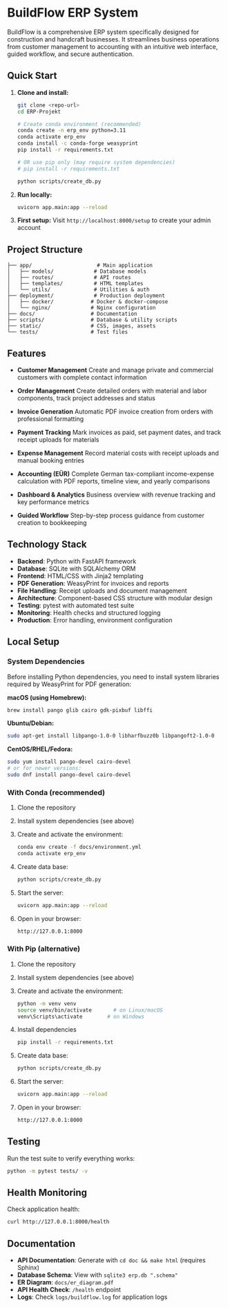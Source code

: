 # BuildFlow ERP System

BuildFlow is a comprehensive ERP system specifically designed for construction and handcraft businesses. It streamlines business operations from customer management to accounting with an intuitive web interface, guided workflow, and secure authentication.

## Quick Start

1. **Clone and install:**
   ```bash
   git clone <repo-url>
   cd ERP-Projekt

   # Create conda environment (recommended)
   conda create -n erp_env python=3.11
   conda activate erp_env
   conda install -c conda-forge weasyprint
   pip install -r requirements.txt

   # OR use pip only (may require system dependencies)
   # pip install -r requirements.txt

   python scripts/create_db.py
   ```

2. **Run locally:**
   ```bash
   uvicorn app.main:app --reload
   ```

3. **First setup:** Visit `http://localhost:8000/setup` to create your admin account

## Project Structure

```
├── app/                     # Main application
│   ├── models/             # Database models
│   ├── routes/             # API routes
│   ├── templates/          # HTML templates
│   └── utils/              # Utilities & auth
├── deployment/             # Production deployment
│   ├── docker/            # Docker & docker-compose
│   └── nginx/             # Nginx configuration
├── docs/                  # Documentation
├── scripts/               # Database & utility scripts
├── static/                # CSS, images, assets
└── tests/                 # Test files
```

## Features

- **Customer Management**
  Create and manage private and commercial customers with complete contact information

- **Order Management**
  Create detailed orders with material and labor components, track project addresses and status

- **Invoice Generation**
  Automatic PDF invoice creation from orders with professional formatting

- **Payment Tracking**
  Mark invoices as paid, set payment dates, and track receipt uploads for materials

- **Expense Management**
  Record material costs with receipt uploads and manual booking entries

- **Accounting (EÜR)**
  Complete German tax-compliant income-expense calculation with PDF reports, timeline view, and yearly comparisons

- **Dashboard & Analytics**
  Business overview with revenue tracking and key performance metrics

- **Guided Workflow**
  Step-by-step process guidance from customer creation to bookkeeping

## Technology Stack

- **Backend**: Python with FastAPI framework
- **Database**: SQLite with SQLAlchemy ORM
- **Frontend**: HTML/CSS with Jinja2 templating
- **PDF Generation**: WeasyPrint for invoices and reports
- **File Handling**: Receipt uploads and document management
- **Architecture**: Component-based CSS structure with modular design
- **Testing**: pytest with automated test suite
- **Monitoring**: Health checks and structured logging
- **Production**: Error handling, environment configuration

## Local Setup

### System Dependencies

Before installing Python dependencies, you need to install system libraries required by WeasyPrint for PDF generation:

**macOS (using Homebrew):**
```bash
brew install pango glib cairo gdk-pixbuf libffi
```

**Ubuntu/Debian:**
```bash
sudo apt-get install libpango-1.0-0 libharfbuzz0b libpangoft2-1.0-0
```

**CentOS/RHEL/Fedora:**
```bash
sudo yum install pango-devel cairo-devel
# or for newer versions:
sudo dnf install pango-devel cairo-devel
```

### With Conda (recommended)

1. Clone the repository

2. Install system dependencies (see above)

3. Create and activate the environment:  
   ```bash
   conda env create -f docs/environment.yml
   conda activate erp_env
   ```
   
3. Create data base:
    ```bash
    python scripts/create_db.py
    ```
    
4. Start the server:
    ```bash
    uvicorn app.main:app --reload
    ```
    
5. Open in your browser:
   ```bash
   http://127.0.0.1:8000
   ```

### With Pip (alternative)

1. Clone the repository

2. Install system dependencies (see above)

3. Create and activate the environment:  
   ```bash
   python -m venv venv
   source venv/bin/activate       # on Linux/macOS  
   venv\Scripts\activate        # on Windows
   ```

4. Install dependencies
    ```bash
    pip install -r requirements.txt
    ```
    
5. Create data base:
    ```bash
    python scripts/create_db.py
    ```
    
6. Start the server:
    ```bash
    uvicorn app.main:app --reload
    ```
    
7. Open in your browser:
   ```bash
   http://127.0.0.1:8000
   ```

## Testing

Run the test suite to verify everything works:

```bash
python -m pytest tests/ -v
```

## Health Monitoring

Check application health:

```bash
curl http://127.0.0.1:8000/health
```

## Documentation

- **API Documentation**: Generate with `cd doc && make html` (requires Sphinx)
- **Database Schema**: View with `sqlite3 erp.db ".schema"`
- **ER Diagram**: `docs/er_diagram.pdf`
- **API Health Check**: `/health` endpoint
- **Logs**: Check `logs/buildflow.log` for application logs
